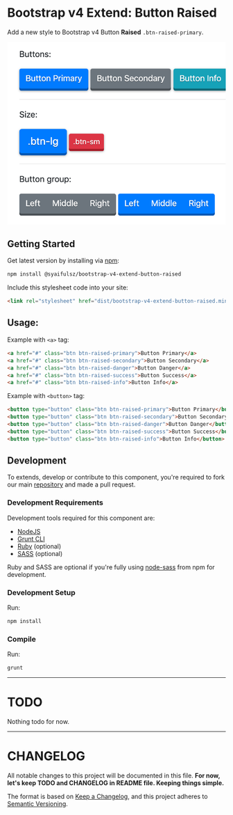 # Bootstrap v4 Extend: Button Raised

Add a new style to Bootstrap v4 Button **Raised** `.btn-raised-primary`.

![Bootstrap v4 Extend: Button Raised](screenshot.png)

## Getting Started

Get latest version by installing via [npm](https://www.npmjs.com/package/@syaifulsz/bootstrap-v4-extend-button-raised):

```sh
npm install @syaifulsz/bootstrap-v4-extend-button-raised
```

Include this stylesheet code into your site:

```html
<link rel="stylesheet" href="dist/bootstrap-v4-extend-button-raised.min.css" />
```

## Usage:

Example with `<a>` tag:

```html
<a href="#" class="btn btn-raised-primary">Button Primary</a>
<a href="#" class="btn btn-raised-secondary">Button Secondary</a>
<a href="#" class="btn btn-raised-danger">Button Danger</a>
<a href="#" class="btn btn-raised-success">Button Success</a>
<a href="#" class="btn btn-raised-info">Button Info</a>
```

Example with `<button>` tag:

```html
<button type="button" class="btn btn-raised-primary">Button Primary</button>
<button type="button" class="btn btn-raised-secondary">Button Secondary</button>
<button type="button" class="btn btn-raised-danger">Button Danger</button>
<button type="button" class="btn btn-raised-success">Button Success</button>
<button type="button" class="btn btn-raised-info">Button Info</button>
```

## Development

To extends, develop or contribute to this component, you're required to fork our main [repository](https://github.com/syaifulsz/my-css-components) and made a pull request.

### Development Requirements

Development tools required for this component are:

- [NodeJS](https://nodejs.org/en/)
- [Grunt CLI](https://gruntjs.com)
- [Ruby](https://www.ruby-lang.org/en/) (optional)
- [SASS](https://sass-lang.com) (optional)

Ruby and SASS are optional if you're fully using [node-sass](https://github.com/sass/node-sass) from npm for development.

### Development Setup

Run:

```sh
npm install
```

### Compile

Run:

```sh
grunt
```
---

# TODO

Nothing todo for now.

---

# CHANGELOG

All notable changes to this project will be documented in this file. **For now, let's keep TODO and CHANGELOG in README file. Keeping things simple.**

The format is based on [Keep a Changelog](https://keepachangelog.com/en/1.0.0/),
and this project adheres to [Semantic Versioning](https://semver.org/spec/v2.0.0.html).

